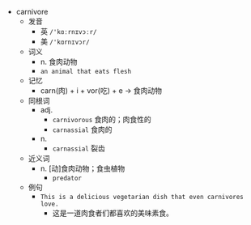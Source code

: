 - carnivore
  - 发音
    - 英 `/'kɑːrnɪvɔːr/`
    - 美 `/'kɑrnɪvɔr/`
  - 词义
    - n. 食肉动物
    - `an animal that eats flesh`
  - 记忆
    - carn(肉) + i + vor(吃) + e → 食肉动物
  - 同根词
    - adj.
      - `carnivorous` 食肉的；肉食性的
      - `carnassial` 食肉的
    - n.
      - `carnassial` 裂齿
  - 近义词
    - n. [动]食肉动物；食虫植物
      - `predator`
  - 例句
    - `This is a delicious vegetarian dish that even carnivores love.`
      - 这是一道肉食者们都喜欢的美味素食。

